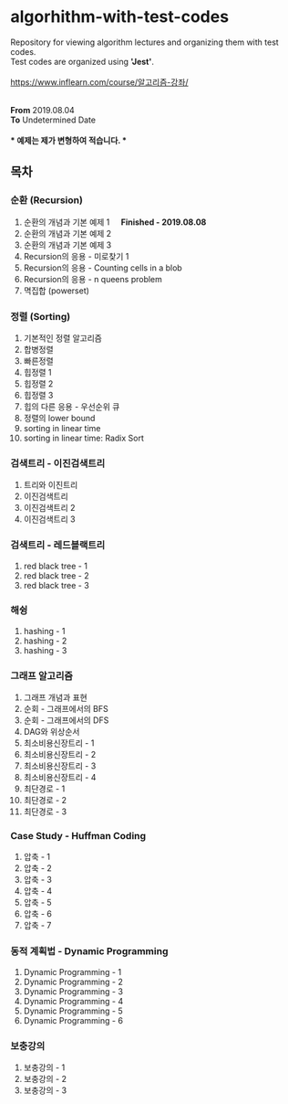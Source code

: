 # algorhithm-with-test-codes
Repository for viewing algorithm lectures and organizing them with test codes.<br>
Test codes are organized using <b>'Jest'</b>.<br><br>
<a href="https://www.inflearn.com/course/알고리즘-강좌/" target="_blank">https://www.inflearn.com/course/알고리즘-강좌/</a><br><br>

<b>From</b> 2019.08.04<br><b>To</b> Undetermined Date<br><br>
<b>* 예제는 제가 변형하여 적습니다. *</b>

## 목차
### 순환 (Recursion)
<ol>
  <li>
    순환의 개념과 기본 예제 1
    <span style="padding-left: 16px;"><b>Finished - 2019.08.08</b></span>
  </li>
  <li>순환의 개념과 기본 예제 2</li>
  <li>순환의 개념과 기본 예제 3</li>
  <li>Recursion의 응용 - 미로찾기 1</li>
  <li>Recursion의 응용 - Counting cells in a blob</li>
  <li>Recursion의 응용 - n queens problem</li>
  <li>멱집합 (powerset)</li>
</ol>

### 정렬 (Sorting)
<ol>
  <li>기본적인 정렬 알고리즘</li>
  <li>합병정렬</li>
  <li>빠른정렬</li>
  <li>힙정렬 1</li>
  <li>힙정렬 2</li>
  <li>힙정렬 3</li>
  <li>힙의 다른 응용 - 우선순위 큐</li>
  <li>정렬의 lower bound</li>
  <li>sorting in linear time</li>
  <li>sorting in linear time: Radix Sort</li>
</ol>

### 검색트리 - 이진검색트리
<ol>
  <li>트리와 이진트리</li>
  <li>이진검색트리</li>
  <li>이진검색트리 2</li>
  <li>이진검색트리 3</li>
</ol>

### 검색트리 - 레드블랙트리
<ol>
  <li>red black tree - 1</li>
  <li>red black tree - 2</li>
  <li>red black tree - 3</li>
</ol>

### 해슁
<ol>
  <li>hashing - 1</li>
  <li>hashing - 2</li>
  <li>hashing - 3</li>
</ol>

### 그래프 알고리즘
<ol>
  <li>그래프 개념과 표현</li>
  <li>순회 - 그래프에서의 BFS</li>
  <li>순회 - 그래프에서의 DFS</li>
  <li>DAG와 위상순서</li>
  <li>최소비용신장트리 - 1</li>
  <li>최소비용신장트리 - 2</li>
  <li>최소비용신장트리 - 3</li>
  <li>최소비용신장트리 - 4</li>
  <li>최단경로 - 1</li>
  <li>최단경로 - 2</li>
  <li>최단경로 - 3</li>
</ol>

### Case Study - Huffman Coding
<ol>
  <li>압축 - 1</li>
  <li>압축 - 2</li>
  <li>압축 - 3</li>
  <li>압축 - 4</li>
  <li>압축 - 5</li>
  <li>압축 - 6</li>
  <li>압축 - 7</li>
</ol>

### 동적 계획법 - Dynamic Programming
<ol>
  <li>Dynamic Programming - 1</li>
  <li>Dynamic Programming - 2</li>
  <li>Dynamic Programming - 3</li>
  <li>Dynamic Programming - 4</li>
  <li>Dynamic Programming - 5</li>
  <li>Dynamic Programming - 6</li>
</ol>

### 보충강의
<ol>
  <li>보충강의 - 1</li>
  <li>보충강의 - 2</li>
  <li>보충강의 - 3</li>
</ol>
